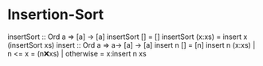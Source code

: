 # Insertion-Sort

insertSort :: Ord a => [a] -> [a]
insertSort [] = []
insertSort (x:xs) = insert x (insertSort xs)
insert :: Ord a => a-> [a] -> [a]
insert n [] = [n]
insert n (x:xs) | n <= x = (n:x:xs)
 | otherwise = x:insert n xs
